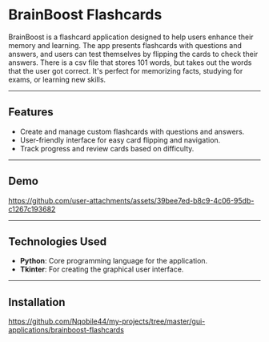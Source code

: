 # BrainBoost Flashcards

BrainBoost is a flashcard application designed to help users enhance their memory and learning. The app presents flashcards with questions and answers, and users can test themselves by flipping the cards to check their answers. There is a csv file that stores 101 words, but takes out the words that the user got correct. It's perfect for memorizing facts, studying for exams, or learning new skills.

---

## Features

- Create and manage custom flashcards with questions and answers.
- User-friendly interface for easy card flipping and navigation.
- Track progress and review cards based on difficulty.

---

## Demo

https://github.com/user-attachments/assets/39bee7ed-b8c9-4c06-95db-c1267c193682

---

## Technologies Used

- **Python**: Core programming language for the application.
- **Tkinter**: For creating the graphical user interface.

---

## Installation
   https://github.com/Nqobile44/my-projects/tree/master/gui-applications/brainboost-flashcards

